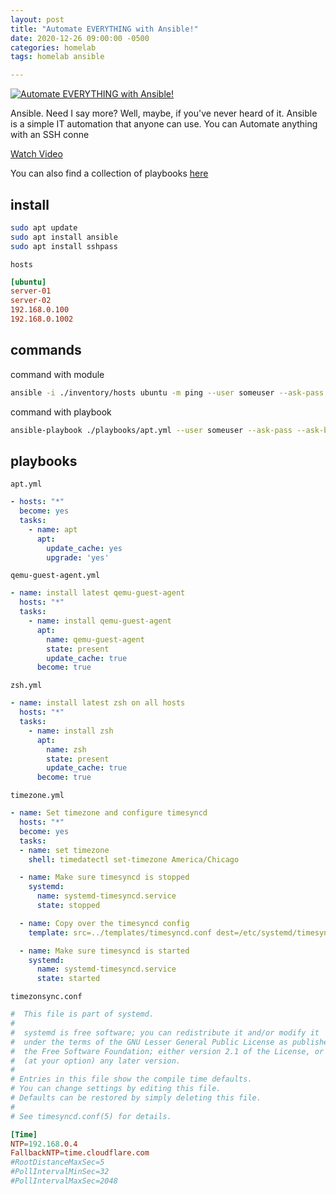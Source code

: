 ```yaml
---
layout: post
title: "Automate EVERYTHING with Ansible!"
date: 2020-12-26 09:00:00 -0500
categories: homelab
tags: homelab ansible

---
```


[![Automate EVERYTHING with Ansible!](https://img.youtube.com/vi/w9eCU4bGgjQ/0.jpg)](https://www.youtube.com/watch?v=w9eCU4bGgjQ "Automate EVERYTHING with Ansible!")

Ansible. Need I say more?  Well, maybe, if you've never heard of it. Ansible is a simple IT automation that anyone can use.  You can Automate anything with an SSH conne

[Watch Video](https://www.youtube.com/watch?v=w9eCU4bGgjQ)

You can also find a collection of playbooks [here](https://github.com/techno-tim/ansible-homelab)

## install

```bash
sudo apt update
sudo apt install ansible
sudo apt install sshpass
```

`hosts`

```ini
[ubuntu]
server-01
server-02
192.168.0.100
192.168.0.1002
```

## commands

command with module

```bash
ansible -i ./inventory/hosts ubuntu -m ping --user someuser --ask-pass
```

command with playbook

```bash
ansible-playbook ./playbooks/apt.yml --user someuser --ask-pass --ask-become-pass -i ./inventory/hosts
```

## playbooks

`apt.yml`

```yml
- hosts: "*"
  become: yes
  tasks:
    - name: apt
      apt:
        update_cache: yes
        upgrade: 'yes'
```

`qemu-guest-agent.yml`

```yml
- name: install latest qemu-guest-agent
  hosts: "*"
  tasks:
    - name: install qemu-guest-agent
      apt:
        name: qemu-guest-agent
        state: present
        update_cache: true
      become: true
```

`zsh.yml`

```yml
- name: install latest zsh on all hosts
  hosts: "*"
  tasks:
    - name: install zsh
      apt:
        name: zsh
        state: present
        update_cache: true
      become: true
```

`timezone.yml`

```yml
- name: Set timezone and configure timesyncd
  hosts: "*"
  become: yes
  tasks:
  - name: set timezone
    shell: timedatectl set-timezone America/Chicago

  - name: Make sure timesyncd is stopped
    systemd:
      name: systemd-timesyncd.service
      state: stopped

  - name: Copy over the timesyncd config
    template: src=../templates/timesyncd.conf dest=/etc/systemd/timesyncd.conf

  - name: Make sure timesyncd is started
    systemd:
      name: systemd-timesyncd.service
      state: started
```

`timezonsync.conf`

```conf
#  This file is part of systemd.
#
#  systemd is free software; you can redistribute it and/or modify it
#  under the terms of the GNU Lesser General Public License as published by
#  the Free Software Foundation; either version 2.1 of the License, or
#  (at your option) any later version.
#
# Entries in this file show the compile time defaults.
# You can change settings by editing this file.
# Defaults can be restored by simply deleting this file.
#
# See timesyncd.conf(5) for details.

[Time]
NTP=192.168.0.4
FallbackNTP=time.cloudflare.com
#RootDistanceMaxSec=5
#PollIntervalMinSec=32
#PollIntervalMaxSec=2048
```
